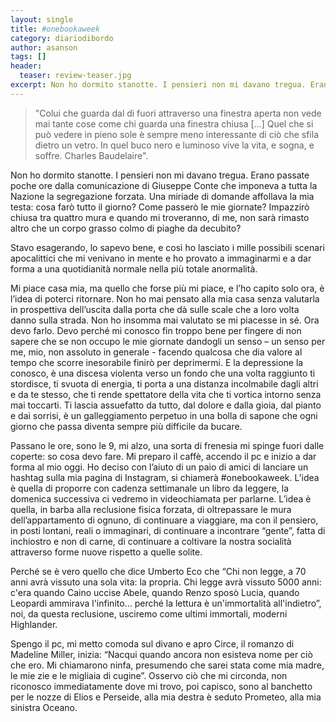 ```yaml
---
layout: single
title: #onebookaweek
category: diariodibordo
author: asanson
tags: []
header:
  teaser: review-teaser.jpg
excerpt: Non ho dormito stanotte. I pensieri non mi davano tregua. Erano passate poche ore dalla comunicazione di Giuseppe Conte che imponeva a tutta la Nazione la segregazione forzata. Una miriade di domande affollava la mia testa&#58; cosa far tutto il giorno? Come passer&ograve; le mie giornate? Impazzir&ograve; chiusa tra quattro mura e quando mi troveranno, di me, non sar&agrave; rimasto altro che un corpo grasso colmo di piaghe da decubito?
---
```


> "Colui che guarda dal di fuori attraverso una finestra aperta non vede mai tante cose come chi guarda una finestra chiusa […] Quel che si pu&ograve; vedere in pieno sole &egrave; sempre meno interessante di ci&ograve; che sfila dietro un vetro. In quel buco nero e luminoso vive la vita, e sogna, e soffre. Charles Baudelaire".

Non ho dormito stanotte. I pensieri non mi davano tregua. Erano passate poche ore dalla comunicazione di Giuseppe Conte che imponeva a tutta la Nazione la segregazione forzata. Una miriade di domande affollava la mia testa: cosa farò tutto il giorno? Come passerò le mie giornate? Impazzirò chiusa tra quattro mura e quando mi troveranno, di me, non sarà rimasto altro che un corpo grasso colmo di piaghe da decubito?

Stavo esagerando, lo sapevo bene, e così ho lasciato i mille possibili scenari apocalittici che mi venivano in mente e ho provato a immaginarmi e a dar forma a una quotidianità normale nella più totale anormalità.

Mi piace casa mia, ma quello che forse più mi piace, e l’ho capito solo ora, è l’idea di poterci ritornare. Non ho mai pensato alla mia casa senza valutarla in prospettiva dell’uscita dalla porta che dà sulle scale che a loro volta danno sulla strada. Non ho insomma mai valutato se mi piacesse in sé. Ora devo farlo. Devo perché mi conosco fin troppo bene per fingere di non sapere che se non occupo le mie giornate dandogli un senso – un senso per me, mio, non assoluto in generale - facendo qualcosa che dia valore al tempo che scorre inesorabile finirò per deprimermi. E la depressione la conosco, è una discesa violenta verso un fondo che una volta raggiunto ti stordisce, ti svuota di energia, ti porta a una distanza incolmabile dagli altri e da te stesso, che ti rende spettatore della vita che ti vortica intorno senza mai toccarti. Ti lascia assuefatto da tutto, dal dolore e dalla gioia, dal pianto e dai sorrisi, è un galleggiamento perpetuo in una bolla di sapone che ogni giorno che passa diventa sempre più difficile da bucare.

Passano le ore, sono le 9, mi alzo, una sorta di frenesia mi spinge fuori dalle coperte: so cosa devo fare. Mi preparo il caffè, accendo il pc e inizio a dar forma al mio oggi.
Ho deciso con l’aiuto di un paio di amici di lanciare un hashtag sulla mia pagina di Instagram, si chiamerà #onebookaweek. L’idea è quella di proporre con cadenza settimanale un libro da leggere, la domenica successiva ci vedremo in videochiamata per parlarne. L’idea è quella, in barba alla reclusione fisica forzata, di oltrepassare le mura dell’appartamento di ognuno, di continuare a viaggiare, ma con il pensiero, in posti lontani, reali o immaginari, di continuare a incontrare “gente”, fatta di inchiostro e non di carne, di continuare a coltivare la nostra socialità attraverso forme nuove rispetto a quelle solite.

Perché se è vero quello che dice Umberto Eco che “Chi non legge, a 70 anni avrà vissuto una sola vita: la propria. Chi legge avrà vissuto 5000 anni: c'era quando Caino uccise Abele, quando Renzo sposò Lucia, quando Leopardi ammirava l'infinito... perché la lettura è un'immortalità all'indietro”, noi, da questa reclusione, usciremo come ultimi immortali, moderni Highlander.

Spengo il pc, mi metto comoda sul divano e apro Circe, il romanzo di Madeline Miller, inizia: “Nacqui quando ancora non esisteva nome per ciò che ero. Mi chiamarono ninfa, presumendo che sarei stata come mia madre, le mie zie e le migliaia di cugine”. Osservo ciò che mi circonda, non riconosco immediatamente dove mi trovo, poi capisco, sono al banchetto per le nozze di Elios e Perseide, alla mia destra è seduto Prometeo, alla mia sinistra Oceano.

